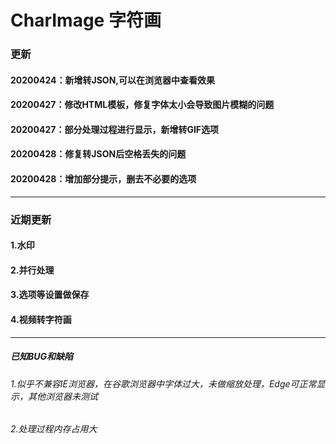 # CharImage 字符画
###	更新	
####	20200424：新增转JSON,可以在浏览器中查看效果
####	20200427：修改HTML模板，修复字体太小会导致图片模糊的问题
####	20200427：部分处理过程进行显示，新增转GIF选项
####	20200428：修复转JSON后空格丢失的问题
####	20200428：增加部分提示，删去不必要的选项
***
###	近期更新
####	1.水印
####	2.并行处理
####	3.选项等设置做保存
####	4.视频转字符画
***
#####	已知BUG和缺陷
######	1.似乎不兼容IE浏览器，在谷歌浏览器中字体过大，未做缩放处理，Edge可正常显示，其他浏览器未测试
######	2.处理过程内存占用大
